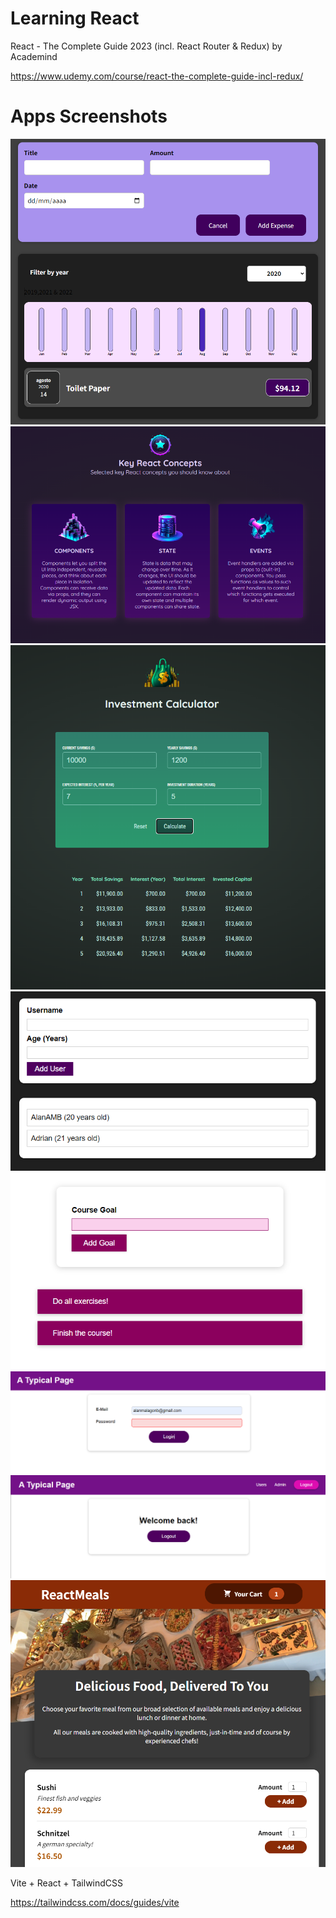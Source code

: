 # Learning React

React - The Complete Guide 2023 (incl. React Router & Redux) 
by Academind
 
https://www.udemy.com/course/react-the-complete-guide-incl-redux/

# Apps Screenshots

![Alt Expenses](https://github.com/alanmalagonb/Learning-React/blob/main/imgs/Expenses.png)
![Alt Key React Components](https://github.com/alanmalagonb/Learning-React/blob/main/imgs/Concepts.png)
![Alt Investment Calculator](https://github.com/alanmalagonb/Learning-React/blob/main/imgs/Calculator.png)
![Alt Users](https://github.com/alanmalagonb/Learning-React/blob/main/imgs/Users.png)
![Alt Goals](https://github.com/alanmalagonb/Learning-React/blob/main/imgs/Goals.png)
![Alt Login 1](https://github.com/alanmalagonb/Learning-React/blob/main/imgs/Login1.png)
![Alt Login 2](https://github.com/alanmalagonb/Learning-React/blob/main/imgs/Login2.png)
![Alt Meals](https://github.com/alanmalagonb/Learning-React/blob/main/imgs/Meals.png)

Vite + React + TailwindCSS

https://tailwindcss.com/docs/guides/vite

